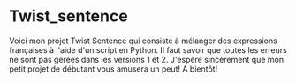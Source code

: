 # Twist_sentence
Voici mon projet Twist Sentence qui consiste à mélanger des expressions françaises à l'aide d'un script en Python.
Il faut savoir que toutes les erreurs ne sont pas gérées dans les versions 1 et 2.
J'espère sincèrement que mon petit projet de débutant vous amusera un peut! A bientôt!
